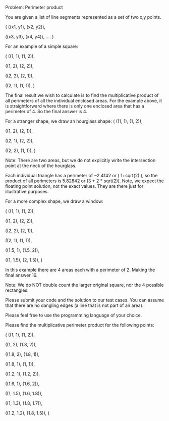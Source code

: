 Problem: Perimeter product

You are given a list of line segments represented as a set of two x,y points.

( ((x1, y1), (x2, y2)),

  ((x3, y3), (x4, y4)), …. )


For an example of a simple square:

( ((1, 1), (1, 2)),

  ((1, 2), (2, 2)),

  ((2, 2), (2, 1)),

  ((2, 1), (1, 1)), )


The final result we wish to calculate is to find the multiplicative product of all perimeters of all the individual enclosed areas.  For the example above, it is straightforward where there is only one enclosed area that has a perimeter of 4.  So the final answer is 4.

For a stranger shape, we draw an hourglass shape:
( ((1, 1), (1, 2)),

  ((1, 2), (2, 1)),

  ((2, 1), (2, 2)),

  ((2, 2), (1, 1)), )

Note: There are two areas, but we do not explicitly write the intersection point at the neck of the hourglass. 

Each individual triangle has a perimeter of ~2.4142 or ( 1+sqrt(2) ), so the product of all perimeters is 5.82842 or (3 + 2 * sqrt(2)).  Note, we expect the floating point solution, not the exact values.  They are there just for illustrative purposes.

For a more complex shape, we draw a window:

( ((1, 1), (1, 2)),

  ((1, 2), (2, 2)),

  ((2, 2), (2, 1)),

  ((2, 1), (1, 1)), 

  ((1.5, 1), (1.5, 2)),

  ((1, 1.5), (2, 1.5)), )


In this example there are 4 areas each with a perimeter of 2.  Making the final answer 16.

Note: We do NOT double count the larger original square, nor the 4 possible rectangles. 

Please submit your code and the solution to our test cases.  You can assume that there are no dangling edges (a line that is not part of an area). 

Please feel free to use the programming language of your choice. 

Please find the multiplicative perimeter product for the following points:

( ((1, 1), (1, 2)),

  ((1, 2), (1.8, 2)),

  ((1.8, 2), (1.8, 1)),

  ((1.8, 1), (1, 1)),

  ((1.2, 1), (1.2, 2)),

  ((1.6, 1), (1.6, 2)),

  ((1, 1.5), (1.6, 1.8)),

  ((1, 1.3), (1.8, 1.7)),

  ((1.2, 1.2), (1.8, 1.5)), )
